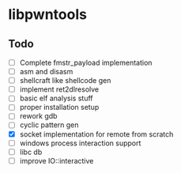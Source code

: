 # libpwntools

## Todo
- [ ] Complete fmstr_payload implementation
- [ ] asm and disasm 
- [ ] shellcraft like shellcode gen
- [ ] implement ret2dlresolve
- [ ] basic elf analysis stuff
- [ ] proper installation setup
- [ ] rework gdb
- [ ] cyclic pattern gen
- [x] socket implementation for remote from scratch
- [ ] windows process interaction support
- [ ] libc db
- [ ] improve IO::interactive
